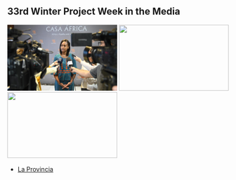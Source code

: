 ## 33rd Winter Project Week in the Media


<img src="Media1.png" width="250" height="150"> <img src="Media_2.jpg" width="250" height="150"> <img src="Media_3.jpg" width="250" height="150">



- [La Provincia](https://www.laprovincia.es/sociedad/2020/01/22/ciencia-femenino-toma-forma-ghana/1246788.html)


